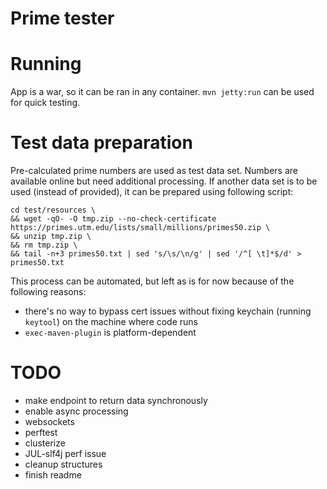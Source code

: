 Prime tester
======================

# Running
App is a war, so it can be ran in any container. `mvn jetty:run` can be used for quick testing.

# Test data preparation
Pre-calculated prime numbers are used as test data set.
Numbers are available online but need additional processing. 
If another data set is to be used (instead of provided), it can be prepared using following script:

```
cd test/resources \
&& wget -qO- -O tmp.zip --no-check-certificate https://primes.utm.edu/lists/small/millions/primes50.zip \
&& unzip tmp.zip \
&& rm tmp.zip \
&& tail -n+3 primes50.txt | sed 's/\s/\n/g' | sed '/^[ \t]*$/d' > primes50.txt
```

This process can be automated, but left as is for now because of the following reasons:

- there's no way to bypass cert issues without fixing keychain (running `keytool`) on the machine where code runs
- `exec-maven-plugin` is platform-dependent


# TODO
* make endpoint to return data synchronously
* enable async processing
* websockets
* perftest
* clusterize
* JUL-slf4j perf issue
* cleanup structures
* finish readme
